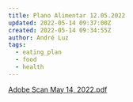 ```yaml
---
title: Plano Alimentar 12.05.2022
updated: 2022-05-14 09:37:00Z
created: 2022-05-14 09:34:55Z
author: André Luz
tags:
  - eating_plan
  - food
  - health
---
```


[Adobe Scan May 14, 2022.pdf](Adobe_Scan_May_14__2022.pdf)